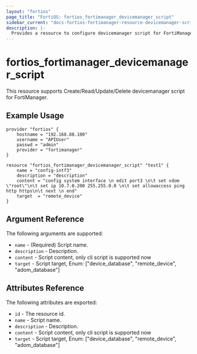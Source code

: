 ```yaml
---
layout: "fortios"
page_title: "FortiOS: fortios_fortimanager_devicemanager_script"
sidebar_current: "docs-fortios-fortimanager-resource-devicemanager-script"
description: |-
  Provides a resource to configure devicemanager script for FortiManager.
---
```


# fortios_fortimanager_devicemanager_script
This resource supports Create/Read/Update/Delete devicemanager script for FortiManager.

## Example Usage
```hcl
provider "fortios" {
	hostname = "192.168.88.100"
	username = "APIUser"
	passwd = "admin"
	provider = "fortimanager"
}

resource "fortios_fortimanager_devicemanager_script" "test1" {
	name = "config-intf3"
	description = "description"         
	content = "config system interface \n edit port3 \n\t set vdom \"root\"\n\t set ip 10.7.0.200 255.255.0.0 \n\t set allowaccess ping http https\n\t next \n end"
	target  = "remote_device"
}
```

## Argument Reference
The following arguments are supported:

* `name` - (Required) Script name.
* `description` - Description.
* `content` - Script content, only cli script is supported now
* `target` - Script target, Enum: ["device_database", "remote_device", "adom_database"]

## Attributes Reference
The following attributes are exported:

* `id` - The resource id.
* `name` - Script name.
* `description` - Description.
* `content` - Script content, only cli script is supported now
* `target` - Script target, Enum: ["device_database", "remote_device", "adom_database"]
